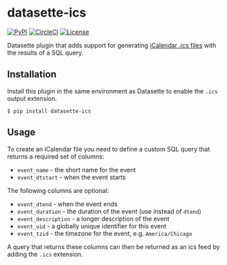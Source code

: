# datasette-ics

[![PyPI](https://img.shields.io/pypi/v/datasette-ics.svg)](https://pypi.org/project/datasette-ics/)
[![CircleCI](https://circleci.com/gh/simonw/datasette-ics.svg?style=svg)](https://circleci.com/gh/simonw/datasette-ics)
[![License](https://img.shields.io/badge/license-Apache%202.0-blue.svg)](https://github.com/simonw/datasette-ics/blob/master/LICENSE)

Datasette plugin that adds support for generating [iCalendar .ics files](https://tools.ietf.org/html/rfc5545) with the results of a SQL query.

## Installation

Install this plugin in the same environment as Datasette to enable the `.ics` output extension.

    $ pip install datasette-ics

## Usage

To create an iCalendar file you need to define a custom SQL query that returns a required set of columns:

* `event_name` - the short name for the event
* `event_dtstart` - when the event starts

The following columns are optional:

* `event_dtend` - when the event ends
* `event_duration` - the duration of the event (use instead of `dtend`)
* `event_description` - a longer description of the event
* `event_uid` - a globally unique identifier for this event
* `event_tzid` - the timezone for the event, e.g. `America/Chicago`

A query that returns these columns can then be returned as an ics feed by adding the `.ics` extension.
